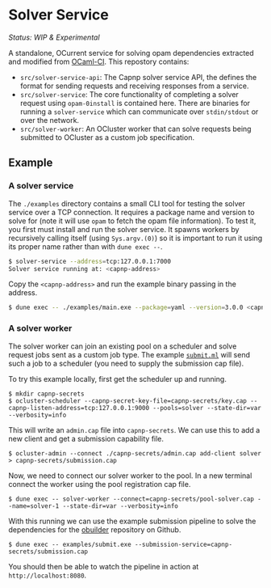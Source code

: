 # Solver Service

*Status: WIP & Experimental*

A standalone, OCurrent service for solving opam dependencies extracted and modified from [OCaml-CI](https://github.com/ocurrent/ocaml-ci). This repostory contains:

 - `src/solver-service-api`: The Capnp solver service API, the defines the format for sending requests and receiving responses from a service.
 - `src/solver-service`: The core functionality of completing a solver request using `opam-0install` is contained here. There are binaries for running a `solver-service` which can communicate over `stdin/stdout` or over the network.
 - `src/solver-worker`: An OCluster worker that can solve requests being submitted to OCluster as a custom job specification.

## Example

### A solver service

The `./examples` directory contains a small CLI tool for testing the solver service over a TCP connection. It requires a package name and version to solve for (note it will use `opam` to fetch the opam file information). To test it, you first must install and run the solver service. It spawns workers by recursively calling itself (using `Sys.argv.(0)`) so it is important to run it using its proper name rather than with `dune exec --`.

```sh
$ solver-service --address=tcp:127.0.0.1:7000
Solver service running at: <capnp-address>
```

Copy the `<capnp-address>` and run the example binary passing in the address.

```sh
$ dune exec -- ./examples/main.exe --package=yaml --version=3.0.0 <capnp-address>
```

### A solver worker

The solver worker can join an existing pool on a scheduler and solve request jobs sent as a custom job type. The example [`submit.ml`](examples/submit.ml) will send such a job to a scheduler (you need to supply the submission cap file).

To try this example locally, first get the scheduler up and running.

```
$ mkdir capnp-secrets
$ ocluster-scheduler --capnp-secret-key-file=capnp-secrets/key.cap --capnp-listen-address=tcp:127.0.0.1:9000 --pools=solver --state-dir=var --verbosity=info
```

This will write an `admin.cap` file into `capnp-secrets`. We can use this to add a new client and get a submission capability file.

```
$ ocluster-admin --connect ./capnp-secrets/admin.cap add-client solver > capnp-secrets/submission.cap
```

Now, we need to connect our solver worker to the pool. In a new terminal connect the worker using the pool registration cap file.

```
$ dune exec -- solver-worker --connect=capnp-secrets/pool-solver.cap --name=solver-1 --state-dir=var --verbosity=info
```

With this running we can use the example submission pipeline to solve the dependencies for the [obuilder](https://github.com/ocurrent/obuilder) repository on Github.

```
$ dune exec -- examples/submit.exe --submission-service=capnp-secrets/submission.cap
```

You should then be able to watch the pipeline in action at `http://localhost:8080`.
